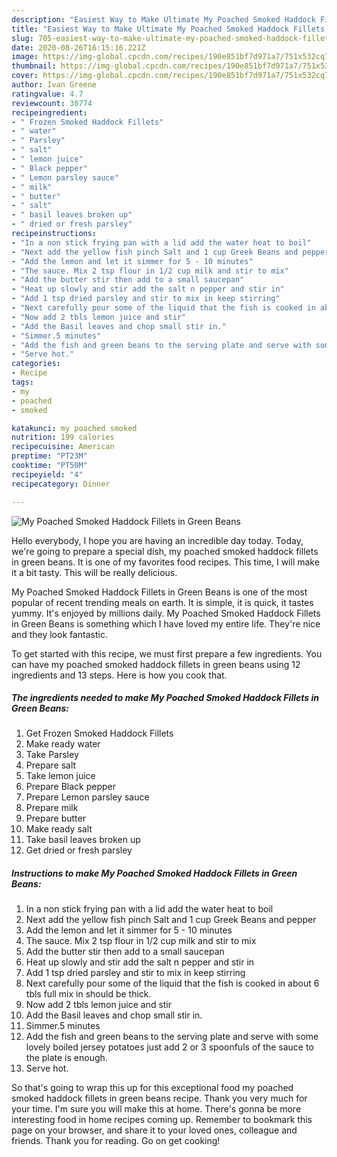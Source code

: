 ```yaml
---
description: "Easiest Way to Make Ultimate My Poached Smoked Haddock Fillets in Green Beans"
title: "Easiest Way to Make Ultimate My Poached Smoked Haddock Fillets in Green Beans"
slug: 705-easiest-way-to-make-ultimate-my-poached-smoked-haddock-fillets-in-green-beans
date: 2020-08-26T16:15:16.221Z
image: https://img-global.cpcdn.com/recipes/190e851bf7d971a7/751x532cq70/my-poached-smoked-haddock-fillets-in-green-beans-recipe-main-photo.jpg
thumbnail: https://img-global.cpcdn.com/recipes/190e851bf7d971a7/751x532cq70/my-poached-smoked-haddock-fillets-in-green-beans-recipe-main-photo.jpg
cover: https://img-global.cpcdn.com/recipes/190e851bf7d971a7/751x532cq70/my-poached-smoked-haddock-fillets-in-green-beans-recipe-main-photo.jpg
author: Ivan Greene
ratingvalue: 4.7
reviewcount: 30774
recipeingredient:
- " Frozen Smoked Haddock Fillets"
- " water"
- " Parsley"
- " salt"
- " lemon juice"
- " Black pepper"
- " Lemon parsley sauce"
- " milk"
- " butter"
- " salt"
- " basil leaves broken up"
- " dried or fresh parsley"
recipeinstructions:
- "In a non stick frying pan with a lid add the water heat to boil"
- "Next add the yellow fish pinch Salt and 1 cup Greek Beans and pepper"
- "Add the lemon and let it simmer for 5 - 10 minutes"
- "The sauce. Mix 2 tsp flour in 1/2 cup milk and stir to mix"
- "Add the butter stir then add to a small saucepan"
- "Heat up slowly and stir add the salt n pepper and stir in"
- "Add 1 tsp dried parsley and stir to mix in keep stirring"
- "Next carefully pour some of the liquid that the fish is cooked in about 6 tbls full mix in should be thick."
- "Now add 2 tbls lemon juice and stir"
- "Add the Basil leaves and chop small stir in."
- "Simmer.5 minutes"
- "Add the fish and green beans to the serving plate and serve with some lovely boiled jersey potatoes just add 2 or 3 spoonfuls of the sauce to the plate is enough."
- "Serve hot."
categories:
- Recipe
tags:
- my
- poached
- smoked

katakunci: my poached smoked 
nutrition: 199 calories
recipecuisine: American
preptime: "PT23M"
cooktime: "PT50M"
recipeyield: "4"
recipecategory: Dinner

---
```



![My Poached Smoked Haddock Fillets in Green Beans](https://img-global.cpcdn.com/recipes/190e851bf7d971a7/751x532cq70/my-poached-smoked-haddock-fillets-in-green-beans-recipe-main-photo.jpg)

Hello everybody, I hope you are having an incredible day today. Today, we're going to prepare a special dish, my poached smoked haddock fillets in green beans. It is one of my favorites food recipes. This time, I will make it a bit tasty. This will be really delicious.



My Poached Smoked Haddock Fillets in Green Beans is one of the most popular of recent trending meals on earth. It is simple, it is quick, it tastes yummy. It's enjoyed by millions daily. My Poached Smoked Haddock Fillets in Green Beans is something which I have loved my entire life. They're nice and they look fantastic.


To get started with this recipe, we must first prepare a few ingredients. You can have my poached smoked haddock fillets in green beans using 12 ingredients and 13 steps. Here is how you cook that.

<!--inarticleads1-->

##### The ingredients needed to make My Poached Smoked Haddock Fillets in Green Beans:

1. Get  Frozen Smoked Haddock Fillets
1. Make ready  water
1. Take  Parsley
1. Prepare  salt
1. Take  lemon juice
1. Prepare  Black pepper
1. Prepare  Lemon parsley sauce
1. Prepare  milk
1. Prepare  butter
1. Make ready  salt
1. Take  basil leaves broken up
1. Get  dried or fresh parsley




<!--inarticleads2-->

##### Instructions to make My Poached Smoked Haddock Fillets in Green Beans:

1. In a non stick frying pan with a lid add the water heat to boil
1. Next add the yellow fish pinch Salt and 1 cup Greek Beans and pepper
1. Add the lemon and let it simmer for 5 - 10 minutes
1. The sauce. Mix 2 tsp flour in 1/2 cup milk and stir to mix
1. Add the butter stir then add to a small saucepan
1. Heat up slowly and stir add the salt n pepper and stir in
1. Add 1 tsp dried parsley and stir to mix in keep stirring
1. Next carefully pour some of the liquid that the fish is cooked in about 6 tbls full mix in should be thick.
1. Now add 2 tbls lemon juice and stir
1. Add the Basil leaves and chop small stir in.
1. Simmer.5 minutes
1. Add the fish and green beans to the serving plate and serve with some lovely boiled jersey potatoes just add 2 or 3 spoonfuls of the sauce to the plate is enough.
1. Serve hot.




So that's going to wrap this up for this exceptional food my poached smoked haddock fillets in green beans recipe. Thank you very much for your time. I'm sure you will make this at home. There's gonna be more interesting food in home recipes coming up. Remember to bookmark this page on your browser, and share it to your loved ones, colleague and friends. Thank you for reading. Go on get cooking!
